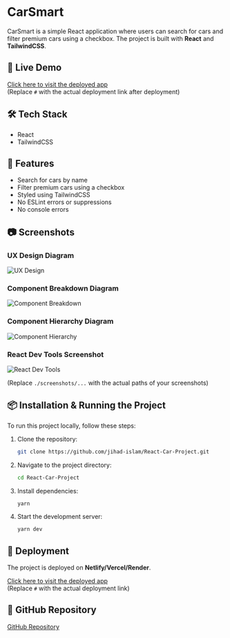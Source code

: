 # CarSmart

CarSmart is a simple React application where users can search for cars and filter premium cars using a checkbox. The project is built with **React** and **TailwindCSS**.

## 🚀 Live Demo
[Click here to visit the deployed app](#)  
(Replace `#` with the actual deployment link after deployment)

## 🛠 Tech Stack
- React
- TailwindCSS

## 📂 Features
- Search for cars by name
- Filter premium cars using a checkbox
- Styled using TailwindCSS
- No ESLint errors or suppressions
- No console errors

## 📷 Screenshots
### UX Design Diagram
![UX Design](./screenshots/ux-design.png)

### Component Breakdown Diagram
![Component Breakdown](./screenshots/component-breakdown.png)

### Component Hierarchy Diagram
![Component Hierarchy](./screenshots/component-hierarchy.png)

### React Dev Tools Screenshot
![React Dev Tools](./screenshots/react-devtools.png)

(Replace `./screenshots/...` with the actual paths of your screenshots)

## 📦 Installation & Running the Project
To run this project locally, follow these steps:

1. Clone the repository:
   ```sh
   git clone https://github.com/jihad-islam/React-Car-Project.git
   ```
2. Navigate to the project directory:
   ```sh
   cd React-Car-Project
   ```
3. Install dependencies:
   ```sh
   yarn
   ```
4. Start the development server:
   ```sh
   yarn dev
   ```

## 🚀 Deployment
The project is deployed on **Netlify/Vercel/Render**.

[Click here to visit the deployed app](#)  
(Replace `#` with the actual deployment link)

## 🔗 GitHub Repository
[GitHub Repository](https://github.com/jihad-islam/React-Car-Project.git)

